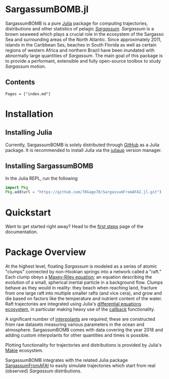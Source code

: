 # SargassumBOMB.jl

SargassumBOMB is a pure [Julia](https://julialang.org/) package for computing trajectories, distributions 
and other statistics of pelagic [*Sargassum*](https://oceanexplorer.noaa.gov/facts/sargassum.html). *Sargassum* 
is a brown seaweed which plays a crucial role in the ecosystem of the Sargasso Sea and surrounding areas of the North Atlantic. Since approximately 2011, islands in the Caribbean Ses, beaches in South Florida as well as certain 
regions of western Africa and northern Brazil have been inundated with abnormally large quantities of *Sargassum*. 
The main goal of this package is to provide a performant, extensible and fully open-source toolbox to study *Sargassum* motion.

## Contents

```@contents
Pages = ["index.md"]
```

# Installation 

## Installing Julia

Currently, SargassumBOMB is solely distributed through [GitHub](https://github.com/70Gage70/SargassumBOMB.jl) as a Julia package. It is recommended to install Julia via the [juliaup](https://github.com/JuliaLang/juliaup) version manager.

## Installing SargassumBOMB

In the Julia REPL, run the following

```julia
import Pkg
Pkg.add(url = "https://github.com/70Gage70/SargassumFromAFAI.jl.git")
```

# Quickstart

Want to get started right away? Head to the [first steps](first-steps.md) page of the documentation.


# Package Overview

At the highest level, floating *Sargassum* is modeled as a series of atomic "clumps" connected by non-Hookian springs into a network called a "raft." Each clump obeys a [Maxey-Riley equation](theory); an equation describing the evolution of a small, spherical inertial particle in a background flow. Clumps behave as they would in reality: they beach when reaching land, fracture from one large raft into multiple smaller rafts (and vice cera), and grow and die based on factors like the temperature and nutrient content of the water. Raft trajectories are integrated using Julia's [differential equations ecosystem](https://github.com/SciML/DifferentialEquations.jl), in particular making heavy use of the [callback](https://docs.sciml.ai/DiffEqDocs/stable/features/callback_functions/) functionality.

A significant number of [interpolants](interpolants) are required; these are constructed from raw datasets measuring various parameters in the ocean and atmosphere. SargassumBOMB comes with data covering the year 2018 and adding custom interpolants for other quantities and times is possible. 

Plotting functionality for trajectories and distributions is provided by Julia's [Makie](https://docs.makie.org/stable/) ecosystem.

SargassumBOMB integrates with the related Julia package [SargassumFromAFAI](https://github.com/70Gage70/SargassumFromAFAI.jl) to easily simulate trajectories which start from real (observed) *Sargassum* distributions.


